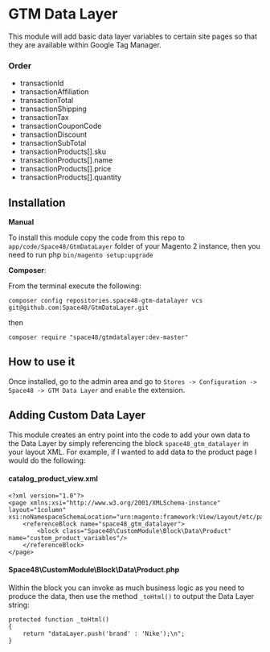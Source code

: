 # GTM Data Layer

This module will add basic data layer variables to certain site pages so that they are available within Google Tag Manager.


### Order

- transactionId
- transactionAffiliation
- transactionTotal
- transactionShipping
- transactionTax
- transactionCouponCode
- transactionDiscount
- transactionSubTotal
- transactionProducts[].sku
- transactionProducts[].name
- transactionProducts[].price
- transactionProducts[].quantity

## Installation

**Manual**

To install this module copy the code from this repo to `app/code/Space48/GtmDataLayer` folder of your Magento 2 instance, then you need to run php `bin/magento setup:upgrade`

**Composer**:

From the terminal execute the following:

`composer config repositories.space48-gtm-datalayer vcs git@github.com:Space48/GtmDataLayer.git`

then

`composer require "space48/gtmdatalayer:dev-master"`

## How to use it
Once installed, go to the admin area and go to `Stores -> Configuration -> Space48 -> GTM Data Layer` and `enable` the extension.

## Adding Custom Data Layer

This module creates an entry point into the code to add your own data to the Data Layer by simply referencing the block `space48_gtm_datalayer` in your layout XML. For example, if I wanted to add data to the product page I would do the following:

#### catalog_product_view.xml

````
<?xml version="1.0"?>
<page xmlns:xsi="http://www.w3.org/2001/XMLSchema-instance" layout="1column" xsi:noNamespaceSchemaLocation="urn:magento:framework:View/Layout/etc/page_configuration.xsd">
    <referenceBlock name="space48_gtm_datalayer">
        <block class="Space48\CustomModule\Block\Data\Product" name="custom_product_variables"/>
    </referenceBlock>
</page>
````

#### Space48\CustomModule\Block\Data\Product.php

Within the block you can invoke as much business logic as you need to produce the data, then use the method `_toHtml()` to output the Data Layer string:
````
protected function _toHtml()
{
    return "dataLayer.push('brand' : 'Nike');\n";
}
````

